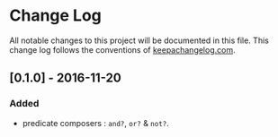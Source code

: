 # Change Log
All notable changes to this project will be documented in this file. This change log follows the conventions of [keepachangelog.com](http://keepachangelog.com/).

## [0.1.0] - 2016-11-20
### Added
  - predicate composers : `and?`, `or?` & `not?`.
